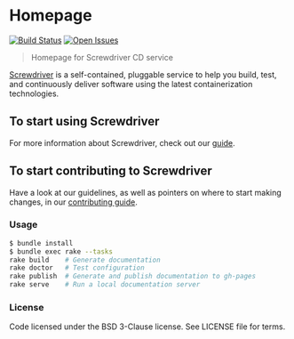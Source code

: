 # Homepage
[![Build Status][status-image]][status-url] [![Open Issues][issues-image]][issues-url]

> Homepage for Screwdriver CD service

[Screwdriver](http://screwdriver.cd) is a self-contained, pluggable service to help you build, test, and continuously deliver software using the latest containerization technologies.

## To start using Screwdriver

For more information about Screwdriver, check out our [guide](http://docs.screwdriver.cd).

## To start contributing to Screwdriver

Have a look at our guidelines, as well as pointers on where to start making changes, in our [contributing guide](http://docs.screwdriver.cd/about/contributing).

### Usage

```bash
$ bundle install
$ bundle exec rake --tasks
rake build    # Generate documentation
rake doctor   # Test configuration
rake publish  # Generate and publish documentation to gh-pages
rake serve    # Run a local documentation server
```

### License

Code licensed under the BSD 3-Clause license. See LICENSE file for terms.

[issues-image]: https://img.shields.io/github/issues/screwdriver-cd/screwdriver.svg
[issues-url]: https://github.com/screwdriver-cd/screwdriver/issues
[status-image]: https://cd.screwdriver.cd/pipelines/32/badge
[status-url]: https://cd.screwdriver.cd/pipelines/32
